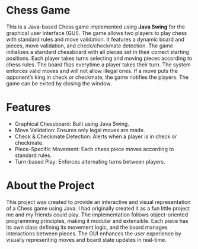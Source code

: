 # Chess Game 
This is a Java-based Chess game implemented using **Java Swing** for the graphical user interface (GUI). The game allows two players to play chess with standard rules and move validation. It features a dynamic board and pieces, move validation, and check/checkmate detection. The game initializes a standard chessboard with all pieces set in their correct starting positions. Each player takes turns selecting and moving pieces according to chess rules. The board flips everytime a player takes their turn. The system enforces valid moves and will not allow illegal ones. If a move puts the opponent’s king in check or checkmate, the game notifies the players. The game can be exited by closing the window. 

# Features 
- Graphical Chessboard: Built using Java Swing.
- Move Validation: Ensures only legal moves are made.
- Check & Checkmate Detection: Alerts when a player is in check or checkmate.
- Piece-Specific Movement: Each chess piece moves according to standard rules.
- Turn-based Play: Enforces alternating turns between players.



# About the Project 
This project was created to provide an interactive and visual representation of a Chess game using Java. I had originally created it as a fun little project me and my friends could play. The implementation follows object-oriented programming principles, making it modular and extensible. Each piece has its own class defining its movement logic, and the board manages interactions between pieces. The GUI enhances the user experience by visually representing moves and board state updates in real-time.



